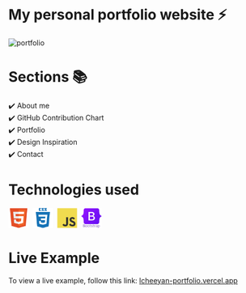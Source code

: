 # My personal portfolio website ⚡️

![portfolio](https://github.com/cycy96/lcheeyan-portfolio/assets/127811480/d34c4d8d-ee7b-4c99-b39e-4a48d4b17a70)


# Sections 📚
✔️ About me <br> ✔️ GitHub Contribution Chart <br>✔️ Portfolio <br> ✔️ Design Inspiration <br>  ✔️ Contact <br> 

# Technologies used
<div>
   <img src="https://github.com/devicons/devicon/blob/master/icons/html5/html5-original.svg" title="HTML5" alt="HTML" width="40" height="40"/>&nbsp;
  <img src="https://github.com/devicons/devicon/blob/master/icons/css3/css3-plain-wordmark.svg"  title="CSS3" alt="CSS" width="40" height="40"/>&nbsp;
  <img src="https://github.com/devicons/devicon/blob/master/icons/javascript/javascript-original.svg" title="JavaScript" alt="JavaScript" width="40" height="40"/>&nbsp;
  <img src="https://github.com/devicons/devicon/blob/master/icons/bootstrap/bootstrap-original-wordmark.svg" title="Boostrap" alt="Bootstrap" width="40" height="40"/>&nbsp;
</div>

# Live Example
To view a live example, follow this link: [lcheeyan-portfolio.vercel.app](https://lcheeyan-portfolio.vercel.app/)
